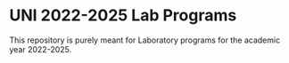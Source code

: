 # UNI 2022-2025 Lab Programs
This repository is purely meant for Laboratory programs for the academic year 2022-2025.
